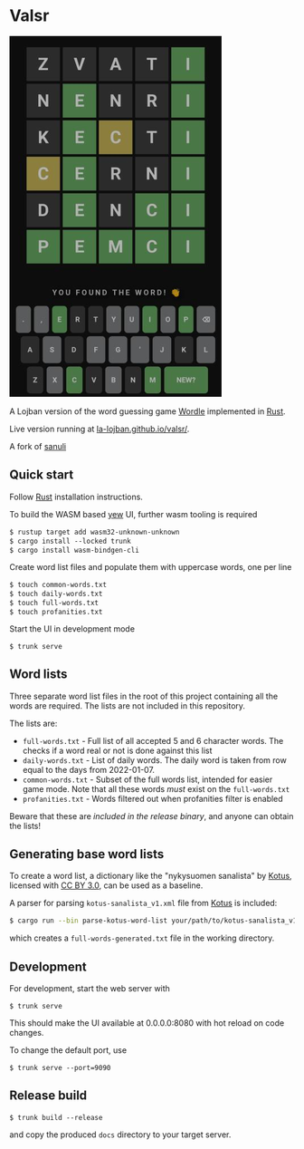 # Valsr

![Valsr](/static/valsr.jpg)

A Lojban version of the word guessing game [Wordle](https://www.powerlanguage.co.uk/wordle/) implemented in [Rust](https://www.rust-lang.org).

Live version running at [la-lojban.github.io/valsr/](https://la-lojban.github.io/valsr/).

A fork of [sanuli](https://github.com/Cadiac/sanuli)

## Quick start

Follow [Rust](https://www.rust-lang.org/en-US/install.html) installation instructions.

To build the WASM based [yew](https://yew.rs/) UI, further wasm tooling is required

```
$ rustup target add wasm32-unknown-unknown
$ cargo install --locked trunk
$ cargo install wasm-bindgen-cli
```

Create word list files and populate them with uppercase words, one per line

```
$ touch common-words.txt
$ touch daily-words.txt
$ touch full-words.txt
$ touch profanities.txt
```

Start the UI in development mode
```
$ trunk serve
```

## Word lists

Three separate word list files in the root of this project containing all the words are required. The lists are not included in this repository.

The lists are:
- `full-words.txt` - Full list of all accepted 5 and 6 character words. The checks if a word real or not is done against this list
- `daily-words.txt` - List of daily words. The daily word is taken from row equal to the days from 2022-01-07.
- `common-words.txt` - Subset of the full words list, intended for easier game mode. Note that all these words _must_ exist on the `full-words.txt`
- `profanities.txt` - Words filtered out when profanities filter is enabled

Beware that these are _included in the release binary_, and anyone can obtain the lists!

## Generating base word lists

To create a word list, a dictionary like the "nykysuomen sanalista" by [Kotus](https://kaino.kotus.fi/sanat/nykysuomi/), licensed with [CC BY 3.0](https://creativecommons.org/licenses/by/3.0/deed.fi), can be used as a baseline.

A parser for parsing `kotus-sanalista_v1.xml` file from [Kotus](https://kaino.kotus.fi/sanat/nykysuomi/) is included:

```bash
$ cargo run --bin parse-kotus-word-list your/path/to/kotus-sanalista_v1.xml
```

which creates a `full-words-generated.txt` file in the working directory.

## Development

For development, start the web server with

```
$ trunk serve
```

This should make the UI available at 0.0.0.0:8080 with hot reload on code changes.

To change the default port, use

```
$ trunk serve --port=9090
```

## Release build

```
$ trunk build --release
```

and copy the produced `docs` directory to your target server.
